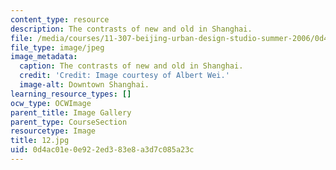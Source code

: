 ```yaml
---
content_type: resource
description: The contrasts of new and old in Shanghai.
file: /media/courses/11-307-beijing-urban-design-studio-summer-2006/0d4ac01e0e922ed383e8a3d7c085a23c_12.jpg
file_type: image/jpeg
image_metadata:
  caption: The contrasts of new and old in Shanghai.
  credit: 'Credit: Image courtesy of Albert Wei.'
  image-alt: Downtown Shanghai.
learning_resource_types: []
ocw_type: OCWImage
parent_title: Image Gallery
parent_type: CourseSection
resourcetype: Image
title: 12.jpg
uid: 0d4ac01e-0e92-2ed3-83e8-a3d7c085a23c
---
```

